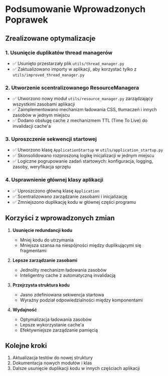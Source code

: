 # Podsumowanie Wprowadzonych Poprawek

## Zrealizowane optymalizacje

### 1. Usunięcie duplikatów thread managerów

- ✅ Usunięto przestarzały plik `utils/thread_manager.py`
- ✅ Zaktualizowano importy w aplikacji, aby korzystać tylko z `utils/improved_thread_manager.py`

### 2. Utworzenie scentralizowanego ResourceManagera

- ✅ Utworzono nowy moduł `utils/resource_manager.py` zarządzający wszystkimi zasobami aplikacji
- ✅ Zaimplementowano mechanizm ładowania CSS, tłumaczeń i innych zasobów w jednym miejscu
- ✅ Dodano obsługę cache z mechanizmem TTL (Time To Live) do invalidacji cache'a

### 3. Uproszczenie sekwencji startowej

- ✅ Utworzono klasę `ApplicationStartup` w `utils/application_startup.py`
- ✅ Skonsolidowano rozproszoną logikę inicjalizacji w jednym miejscu
- ✅ Logiczne pogrupowanie zadań startowych: konfiguracja, logging, zasoby, weryfikacja sprzętu

### 4. Usprawnienie głównej klasy aplikacji

- ✅ Uproszczono główną klasę `Application`
- ✅ Scentralizowano zarządzanie zasobami i inicjalizację
- ✅ Zmniejszono duplikację kodu w głównej części programu

## Korzyści z wprowadzonych zmian

1. **Usunięcie redundancji kodu**

   - Mniej kodu do utrzymania
   - Mniejsza szansa na niespójności między duplikującymi się fragmentami

2. **Lepsze zarządzanie zasobami**

   - Jednolity mechanizm ładowania zasobów
   - Inteligentny cache z automatyczną invalidacją

3. **Przejrzysta struktura kodu**

   - Jasno zdefiniowana sekwencja startowa
   - Wyraźny podział odpowiedzialności między komponentami

4. **Wydajność**
   - Optymalizacja ładowania zasobów
   - Lepsze wykorzystanie cache'a
   - Efektywniejsze zarządzanie pamięcią

## Kolejne kroki

1. Aktualizacja testów do nowej struktury
2. Dokumentacja nowych modułów i klas
3. Dalsze usunięcie duplikacji kodu w innych częściach aplikacji
